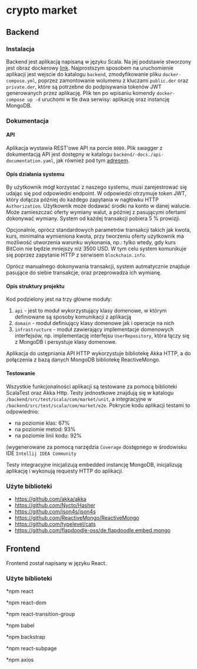 # crypto market

## Backend

### Instalacja
Backend jest aplikacją napisaną w języku Scala. Na jej podstawie stworzony jest obraz dockerowy [link](https://cloud.docker.com/u/matematyk60/repository/docker/matematyk60/crypto-market-backend).
Najprostszym sposobem na uruchomienie aplikacji jest wejscie do katalogu `backend`, zmodyfikowanie pliku `docker-compose.yml`,
poprzez zamontowanie wolumenu z kluczami `public.der` oraz `private.der`, które są potrzebne do podpisywania tokenów JWT generowanych przez aplikację.
Plik ten po wpisaniu komendy `docker-compose up -d` uruchomi w tle dwa serwisy: aplikację oraz instancję MongoDB.

### Dokumentacja

#### API
Aplikacja wystawia REST'owe API na porcie `8080`. Plik swagger z dokumentacją API jest dostępny w katalogu `backend/-docs./api-documentation.yaml`,
jak również pod tym [adresem](https://app.swaggerhub.com/apis/matematyk60/crypto-market/1.0.0#/). 

#### Opis działania systemu
By użytkownik mógł korzystać z naszego systemu, musi zarejestrować się udając się pod odpowiedni endpoint. W odpowiedzi otrzymuje token JWT, który dołącza później do każdego zapytania w nagłówku HTTP `Authorization`. 
Użytkownik może dodawać środki na konto w danej walucie. Może zamieszczać oferty wymiany walut, a później z pasującymi ofertami dokonywać wymiany. System od każdej transakcji pobiera 5 % prowizji.

Opcjonalnie, oprócz standardowych parametrów transakcji takich jak kwota, kurs, minimalna wymieniona kwota, przy tworzeniu oferty użytkownik ma możliwość utworzenia warunku wykonania, np.: tylko wtedy, gdy kurs BitCoin nie będzie mniejszy niż 3500 USD. W tym celu system komunikuje się poprzez zapytanie HTTP z serwisem `blockchain.info`.

Oprócz manualnego dokonywania transakcji, system autmatycznie znajduje pasujące do siebie transakcje, oraz przeprowadza ich wymianę. 

#### Opis struktury projektu
Kod podzielony jest na trzy główne moduły:
1. `api` - jest to moduł wykorzystujący klasy domenowe, w którym definiowane są sposoby komunikacji z aplikacją
2. `domain` - moduł definiujący klasy domenowe jak i operacje na nich
3. `infrastructure` - moduł zawierający implementacje domenowych interfejsów, np. implementację interfejsu `UserRepository`, która łączy się z MongoDB i persystuje klasy domenowe.

Aplikacja do ustępniania API HTTP wykorzystuje bibliotekę Akka HTTP, a do połączenia z bazą danych MongoDB bibliotekę ReactiveMongo.

#### Testowanie
Wszystkie funkcjonalności aplikacji są testowane za pomocą biblioteki ScalaTest oraz Akka Http. Testy jednostkowe znajdują się w katalogu `/backend/src/test/scala/com/market/unit`, 
a integracyjne w `/backend/src/test/scala/com/market/e2e`. Pokrycie kodu aplikacji testami to odpowiednio:
* na poziomie klas: 67%
* na poziomie metod: 93%
* na poziomie linii kodu: 92%

(wygenerowane za pomocą narzędzia `Coverage` dostępnego w środowisku IDE `Intellij IDEA Community`

Testy integracyjne inicjalizują embedded instancję MongoDB, inicjalizują aplikację i wykonują requesty HTTP do aplikacji.

### Użyte biblioteki
* https://github.com/akka/akka
* https://github.com/Nycto/Hasher
* https://github.com/json4s/json4s
* https://github.com/ReactiveMongo/ReactiveMongo
* https://github.com/typelevel/cats
* https://github.com/flapdoodle-oss/de.flapdoodle.embed.mongo 


## Frontend
Frontend został napisany w języku React. 

### Użyte biblioteki
*npm react

*npm react-dom

*npm react-transition-group

*npm babel

*npm backstrap

*npm react-subpage

*npm axios
